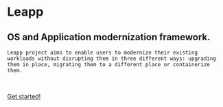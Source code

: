 <div class="container has-text-centered">
 <div class="columns is-vcentered">
 <div class="column is-5">
  <h1 class="title is-2">
   Leapp
  </h1>
  <h2 class="subtitle is-4">
    OS and Application modernization framework.
  </h2>

    Leapp project aims to enable users to modernize their existing workloads without disrupting them in three different ways: upgrading them in place, migrating them to a different place or containerize them. 
  <br>
  <p class="has-text-centered">
  <a class="button is-large" href="gettingstarted">
    Get started!
  </a>
 </p>
 </div>
</div>
</div>
